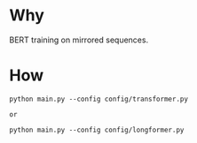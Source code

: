 # Why
BERT training on mirrored sequences.

# How
```
python main.py --config config/transformer.py

or

python main.py --config config/longformer.py
```